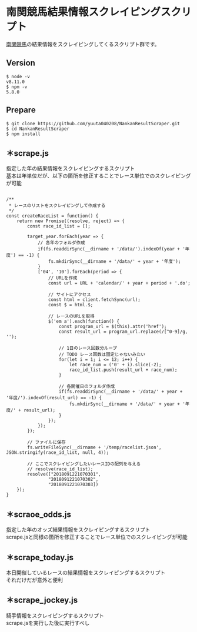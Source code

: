 # 南関競馬結果情報スクレイピングスクリプト
[南関競馬](https://www.nankankeiba.com/)の結果情報をスクレイピングしてくるスクリプト群です。

## Version
```
$ node -v
v8.11.0
$ npm -v
5.8.0
```

## Prepare
``` 
$ git clone https://github.com/yuuta040208/NankanResultScraper.git
$ cd NankanResultScraper
$ npm install
```

## ＊scrape.js
指定した年の結果情報をスクレイピングするスクリプト  
基本は年単位だが、以下の箇所を修正することでレース単位でのスクレイピングが可能
```

/**
 * レースのリストをスクレイピングして作成する
 */
const createRaceList = function() {
    return new Promise((resolve, reject) => {
        const race_id_list = [];

        target_year.forEach(year => {
            // 各年のフォルダ作成
            if(fs.readdirSync(__dirname + '/data/').indexOf(year + '年度') == -1) {
                fs.mkdirSync(__dirname + '/data/' + year + '年度');
            }
            ['04', '10'].forEach(period => {
                // URLを作成
                const url = URL + 'calendar/' + year + period + '.do';
                
                // サイトにアクセス
                const html = client.fetchSync(url);
                const $ = html.$;

                // レースのURLを取得
                $('em a').each(function() {
                    const program_url = $(this).attr('href');
                    const result_url = program_url.replace(/[^0-9]/g, '');

                    // 1日のレース回数分ループ
                    // TODO レース回数は固定じゃないみたい
                    for(let i = 1; i <= 12; i++) {
                        let race_num = ('0' + i).slice(-2);
                        race_id_list.push(result_url + race_num);
                    }

                    // 各開催日のフォルダ作成
                    if(fs.readdirSync(__dirname + '/data/' + year + '年度/').indexOf(result_url) == -1) {
                        fs.mkdirSync(__dirname + '/data/' + year + '年度/' + result_url);
                    }
                });
            });
        });

        // ファイルに保存
        fs.writeFileSync(__dirname + '/temp/racelist.json', JSON.stringify(race_id_list, null, 4));

        // ここでスクレイピングしたいレースIDの配列を与える
        // resolve(race_id_list);
        resolve(["2018091221070301",
                "2018091221070302",
                "2018091221070303])
    });
}
```

## ＊scraoe_odds.js
指定した年のオッズ結果情報をスクレイピングするスクリプト  
scrape.jsと同様の箇所を修正することでレース単位でのスクレイピングが可能

## ＊scrape_today.js
本日開催しているレースの結果情報をスクレイピングするスクリプト  
それだけだが意外と便利

## ＊scrape_jockey.js
騎手情報をスクレイピングするスクリプト  
scrape.jsを実行した後に実行すべし